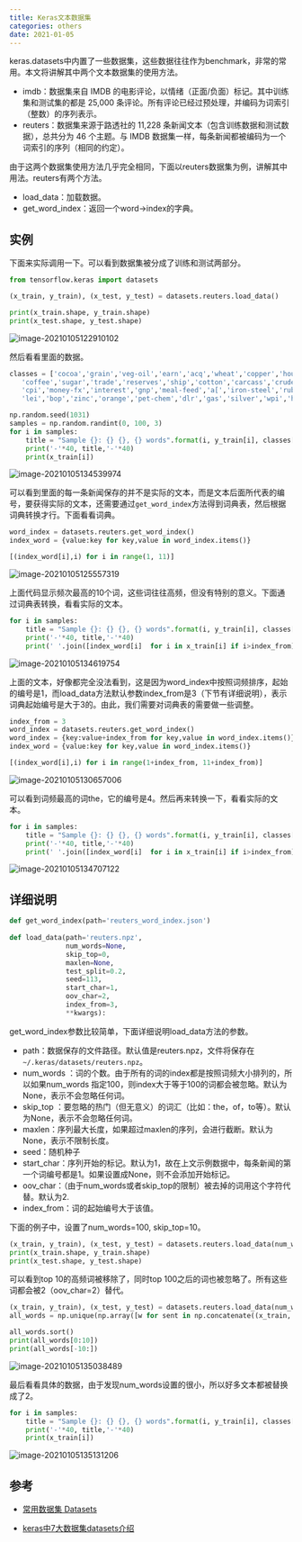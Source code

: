 ```yaml
---
title: Keras文本数据集
categories: others
date: 2021-01-05
---
```


keras.datasets中内置了一些数据集，这些数据往往作为benchmark，非常的常用。本文将讲解其中两个文本数据集的使用方法。

- imdb：数据集来自 IMDB 的电影评论，以情绪（正面/负面）标记。其中训练集和测试集的都是 25,000 条评论。所有评论已经过预处理，并编码为词索引（整数）的序列表示。
- reuters：数据集来源于路透社的 11,228 条新闻文本（包含训练数据和测试数据），总共分为 46 个主题。与 IMDB 数据集一样，每条新闻都被编码为一个词索引的序列（相同的约定）。

由于这两个数据集使用方法几乎完全相同，下面以reuters数据集为例，讲解其中用法。reuters有两个方法。

- load_data：加载数据。
- get_word_index：返回一个word->index的字典。

## 实例

下面来实际调用一下。可以看到数据集被分成了训练和测试两部分。

~~~python
from tensorflow.keras import datasets

(x_train, y_train), (x_test, y_test) = datasets.reuters.load_data()

print(x_train.shape, y_train.shape)
print(x_test.shape, y_test.shape)
~~~

![image-20210105122910102](images/image-20210105122910102.png)

然后看看里面的数据。

~~~python
classes = ['cocoa','grain','veg-oil','earn','acq','wheat','copper','housing','money-supply',
   'coffee','sugar','trade','reserves','ship','cotton','carcass','crude','nat-gas',
   'cpi','money-fx','interest','gnp','meal-feed','a[','iron-steel','rubber','heat','jobs',
   'lei','bop','zinc','orange','pet-chem','dlr','gas','silver','wpi','hog','lead']

np.random.seed(1031)
samples = np.random.randint(0, 100, 3)
for i in samples:
    title = "Sample {}: {} {}, {} words".format(i, y_train[i], classes[y_train[i]], len(x_train[i]))
    print('-'*40, title,'-'*40)
    print(x_train[i]) 
~~~

![image-20210105134539974](images/image-20210105134539974.png)

可以看到里面的每一条新闻保存的并不是实际的文本，而是文本后面所代表的编号，要获得实际的文本，还需要通过`get_word_index`方法得到词典表，然后根据词典转换才行。下面看看词典。

~~~python
word_index = datasets.reuters.get_word_index()
index_word = {value:key for key,value in word_index.items()}

[(index_word[i],i) for i in range(1, 11)]
~~~

![image-20210105125557319](images/image-20210105125557319.png)

上面代码显示频次最高的10个词，这些词往往高频，但没有特别的意义。下面通过词典表转换，看看实际的文本。

~~~python
for i in samples:
    title = "Sample {}: {} {}, {} words".format(i, y_train[i], classes[y_train[i]], len(x_train[i]))
    print('-'*40, title,'-'*40)
    print(' '.join([index_word[i]  for i in x_train[i] if i>index_from]))
~~~

![image-20210105134619754](images/image-20210105134619754.png)

上面的文本，好像都完全没法看到，这是因为word_index中按照词频排序，起始的编号是1，而load_data方法默认参数index_from是3（下节有详细说明），表示词典起始编号是大于3的。由此，我们需要对词典表的需要做一些调整。

~~~python
index_from = 3
word_index = datasets.reuters.get_word_index()
word_index = {key:value+index_from for key,value in word_index.items()}
index_word = {value:key for key,value in word_index.items()}

[(index_word[i],i) for i in range(1+index_from, 11+index_from)]
~~~

![image-20210105130657006](images/image-20210105130657006.png)

可以看到词频最高的词the，它的编号是4。然后再来转换一下，看看实际的文本。

~~~python
for i in samples:
    title = "Sample {}: {} {}, {} words".format(i, y_train[i], classes[y_train[i]], len(x_train[i]))
    print('-'*40, title,'-'*40)
    print(' '.join([index_word[i]  for i in x_train[i] if i>index_from]))
~~~

![image-20210105134707122](images/image-20210105134707122.png)

## 详细说明

~~~python
def get_word_index(path='reuters_word_index.json')
    
def load_data(path='reuters.npz',
              num_words=None, 
              skip_top=0,
              maxlen=None,
              test_split=0.2,
              seed=113,
              start_char=1,
              oov_char=2,
              index_from=3,
              **kwargs):
~~~

get_word_index参数比较简单，下面详细说明load_data方法的参数。

- path：数据保存的文件路径。默认值是reuters.npz，文件将保存在`~/.keras/datasets/reuters.npz`。
- num_words ：词的个数。由于所有的词的index都是按照词频大小排列的，所以如果num_words 指定100，则index大于等于100的词都会被忽略。默认为None，表示不会忽略任何词。
- skip_top ：要忽略的热门（但无意义）的词汇（比如：the，of，to等）。默认为None，表示不会忽略任何词。
- maxlen：序列最大长度，如果超过maxlen的序列，会进行截断。默认为None，表示不限制长度。
- seed：随机种子
- start_char：序列开始的标记。默认为1，故在上文示例数据中，每条新闻的第一个词编号都是1。如果设置成None，则不会添加开始标记。
- oov_char：（由于num_words或者skip_top的限制）被去掉的词用这个字符代替。默认为2.
- index_from：词的起始编号大于该值。

下面的例子中，设置了num_words=100, skip_top=10。

~~~python
(x_train, y_train), (x_test, y_test) = datasets.reuters.load_data(num_words=100, skip_top=10)
print(x_train.shape, y_train.shape)
print(x_test.shape, y_test.shape)
~~~

可以看到top 10的高频词被移除了，同时top 100之后的词也被忽略了。所有这些词都会被2（oov_char=2）替代。

~~~python
(x_train, y_train), (x_test, y_test) = datasets.reuters.load_data(num_words=100)
all_words = np.unique(np.array([w for sent in np.concatenate((x_train, x_test)) for w in sent]))

all_words.sort()
print(all_words[0:10])
print(all_words[-10:])
~~~

![image-20210105135038489](images/image-20210105135038489.png)

最后看看具体的数据，由于发现num_words设置的很小，所以好多文本都被替换成了2。

~~~python
for i in samples:
    title = "Sample {}: {} {}, {} words".format(i, y_train[i], classes[y_train[i]], len(x_train[i]))
    print('-'*40, title,'-'*40)
    print(x_train[i]) 
~~~

![image-20210105135131206](images/image-20210105135131206.png)

## 参考

- [常用数据集 Datasets](https://keras.io/zh/datasets)

- [keras中7大数据集datasets介绍](https://blog.csdn.net/weixin_41770169/article/details/80249986)

  
